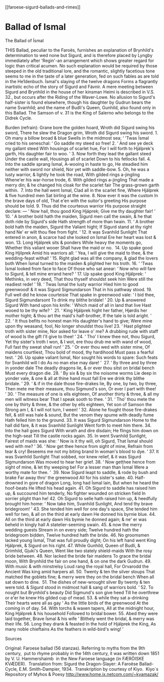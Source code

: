 [[faroese-sigurd-ballads-and-rimes]]
# Ballad of Ismal
The Ballad of Ísmal

THIS Ballad, peculiar to the Faroës, furnishes an explanation of Brynhild's determination to wed none but Sigurd, and is therefore placed by Lyngby immediately after 'Regin'-an arrangement which shows greater regard for logic than critical acumen. No such explanation would be required by those steeped in the old traditional lore, and the romantic, slightly facetious tone seems to me in the taste of a later generation, fed on such fables as are told in the He1denbuch. Ísmal's slaying of the twelve dragons Forms a flagrantly inartistic echo of the story of Sigurd and Fávnir.
	A mere meeting between Sigurd and Brynhild in the house of her kinsman Heimi is described in V.S. 32., but occurs after the Riding of the Waver-Lowe.
	No allusion to Sigurd's half-sister is found elsewhere, though his daughter by Gudrun bears the name Svanhild; and the name of Budli's Queen, Gunhild, also found only in this Ballad.
	The Samson of v. 31 is the King of Salerno who belongs to the Didrek Cycle. 

 Burden (refrain): Grane bore the golden hoard, Wroth did Sigurd swing his sword, There he slew the Dragon grim, Wroth did Sigurd swing his sword. 
1. Oh many a billow broad & blue Swells in the midmost sea; ‘ 'Twas Ísmal cried to his seneschal: ‘ Go saddle my steed so free! 2. ‘ And see ye deck my gallant steed With housings of scarlet hue, For I will forth to Hjálprek's garth, His daughter fair to woo. ’ 3. Now forth they lead the gallant steed Under the castle wall, Housings all of scarlet Down to his fetlocks fall. 4. Into the saddle sprang Ísmal, A-wooing in haste to go, He steadied him neither with sword nor shield, Nor yet with saddle-bow. 5. Oh, he was a lusty warrior, & lightly he took the road, With gilded rings a-jingling Whene'er his war-horse trode, 6. With gilded rings a-jingling That made a merry din; & he changed his cloak for the scarlet fair The grass-grown garth within.  7. Into the hall went Ísmal, Clad all in the scarlet fine, Where Hjálprek & five hundred men Sat birling at the wine. 8. Now ever it was the custom In the brave days of old, That e'en with the suitor's greeting His purpose should be told. 9. Thus did the courteous warrior His purpose straight declare: — ‘ Now hail, thou good King Hjáprek; Give me thy daughter fair! ’ 10. ‘ A brother bold hath the maiden, Sigurd men call the swain, & he that doth ride by Sigurd's side Hath strength of more than twain. 11. ‘ A brother bold hath the maiden, Sigurd the Valiant hight; If Sigurd stand at thy right hand Ne' er wilt thou flee from fight. ’ 12. It was Svanhild Sunlight That entered in anon, & scarce had she looked on Ísmal Ere her heart was lost & won. 13. Long Hjálprek sits & ponders While heavy the moments go, Whether this valiant wooer Shall have the maid or no.  14. Up spake good King Hjilprek Amid his warriors all: ‘ Yea, I will give the maid to thee, & the wedding-feast withal! ’ 15. Right glad was all the company, & glad the lovers both When Ísmal turned to the maiden & plighted her his troth. 16. ‘ 'Twas Ísmal looked from face to face Of those who sat anear: ‘ Now who will fare to Sigurd, & tell mine errand here? ’ 17. Up spake good King Hjálprek: ‘ Methinks, in very deed, That thou thyself shouldst seek him Were still the readiest rede! ’ 18. ‘ Twas Ísmal the lusty warrior Hied him to good greenwood! & it was Sigurd Sigmundarson That in his pathway stood. 19. Full well did he know courteisie That spake in greenwood vale: ‘ I bid thee, Sigurd Sigmundarsont To drink my blithe bridale! ’ 20. Up & answered Sigurd With hand upon his knife: ‘ Which maid of all in land that live Hast wooed to be thy wife? ’  21. ‘ King Hjálprek hight her father, Hjørdis her mother hight; & thou art the maid's half-brother, If the tale is told aright. ’ 22. ‘ It thus befits no honest man His daughter's hand to give; Were mine upon thy weasand, fool, No longer shouldst thou live! 23. ‘ Hast plighted troth with sister mine, Nor asked for leave o' me? A drubbing rude with staff of wood Is the gift I'll give to thee! ’ 24. ‘ Tho' I knew thee not, thou Sigurd, Yet thy sister's troth I won, & I wot, ere thou drub me with wand of wood, Full fast thy sweat shall run! ’ 25. ‘ Or ever thou wed with sister mine, Of maidens courtliest, Thou bold of mood, thy hardihood Must pass a fearful test. ’ 26. Up spake valiant Ísmal, Nor sought his words to spare: Such feats for Svanhild will I do As no man else may dare! ’  27. ‘ By three and by three in yonder dale The deadly dragons lie, & or ever thou sitst on bridal bench Must every dragon die. 28. ‘ By six & by six the noisome worms Lie deep in yonder vale, & one & all at thine hand must fall Ere we drink thy blithe bridale. ’ 29. ‘ & if in the dale those fire-drakes lie, By one, by two, by three, Then mete me their measure, thou Sigmund's son, Or ever I part with thee! ’ 30. ‘ The measure of one is ells eighteen, Of another thirty & three, & all my men will witness bear That I speak sooth to thee. ’ 31. ‘ Tho' thou mete the one by thirty & three, & the other by ells eighteen, Yet son of Samson the Strong am I, & I will not turn, I ween! ’ 32. Alone he fought those fire-drakes fell, & still was hale & sound, But the venom they spume with deadly fume Hath felled him to the ground. 33. It was Sigurd Sigmundarson Home to the hall did fare, & it was Svanhild Sunlight Went forth to meet him there. 34. Into the hall goes Sigurd With wrath and dire disdain; He flings him down on the high-seat Till the castle rocks again. 35. In went Svanhild Sunlight, Fairest of maids was she: ‘ Now is it thy will, oh Sigurd, That Ísmal should wed with me? ’ 36. ‘ Now get thee hence from sight of mine, Refrain from tear & cry! Beseems me not my biting brand In woman's blood to dye. ’ 37. It was Svanhild Sunlight That sobbed, nor knew relief, & it was Sigurd Sigmundarson Was moved to hear her grief. 38. ‘ Now getthee hence from sight of mine, & let thy weeping be! For a lesser man than Ísmal Were a worthy mate for thee. ’  39. Now Sigurd leapt to saddle, & rode by bush and brake Far away thro' the greenwood All for his sister's sake. 40. Half-drowned in gore of dragon Long, long had Ísmal lain, But when he heard the hoof-beats He lifted his head again. 41. Oh Sigurd to saddle has raised him up, & succoured him tenderly, No fighter wounded on stricken field In sorrier plight than he! 42. Oh Sigurd to selle hath raised him up, & heedfully brought him home: ‘ Now take him, Svanhild Sunlight, And tend thy brave bridegroom! ’ 43. She tended him well for one day's space, She tended him well for two, & all on the third at early dawn He donned his byrnie blue. 44. All on the third at early dawn His bymie he donned again; & ne' er was beheld in kingly hall A statelier-seeming swain. 45. & now the merry wedding guests Stream in on every side; Twelve hundred hath the bridegroom bidden, Twelve hundred hath the bride. 46. No groomsmen lacked young Ísmal, That was full proudly dight; On his left hand went King Hjálprek, & Sigurd on his right. 47. While Gunhild, Queen of Budli, & Grimhild, Gjuki's Queen, Went like two stately shield-maids With the rosy bride between. 48. Nor lacked the bride fair maidens To grace the bridal moon, With Brynhild the fair on one hand, & on one the dark Gudrun. 49. With music & with minstrelsy Loud rang the royal hall, For Orvarodd the Ancient Was king amid harpers all. 50. Twenty & ten the silver stoups That matched the goblets fine; & merry were they on the bridal bench When all sat down to dine.  51. The dishes of new-wrought silver By twenty & ten were told. & Sigurd stood in midmost hall & sang of warriors bold. ’ 52. To nought but Brynhild's beauty Did Sigmund's son give heed Till he overthrew or e'er he knew His gilded cup of mead. 53. & while they sat a-drinking Their hearts were all as gay ’ As the little birds of the greenwood At the coming in of day. 54. With torchs & waxen tapers, All at the midnight hour, King Hjálprek & his household Followed to bridal bower. 55. Abed they were laid together, Brave Ísmal & his wife ’ Blithely went the bridal, & merry was their life. 56. Long they drank & feasted In the hold of Hjálprek the King, As many noble chieftains As the feathers in wild-bird's wing! ’ 









Sources

 Original: Faroese ballad (56 stanzas). Referring to myths from the 9th century,  put to rhyme probably in the 14th century, it was written down 1851 by V. U. Hammershaimb  in the New Faroese language (in FÆRÖISKE KVÆDER).  Translation from: Sigurd the Dragon-Slayer: A Faroëse Ballad-Cycle, E.M. Smith-Dampier, 1934.  Transkription by courtesy of Kiyo.  Kiyo´s Repository of Myhos & Poesy  http://www.home.ix.netcom.com/~kyamazak/

